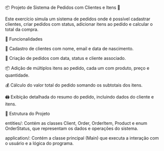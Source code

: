 📦 Projeto de Sistema de Pedidos com Clientes e Itens 🛒

Este exercício simula um sistema de pedidos onde é possível cadastrar clientes, criar pedidos com status, adicionar itens ao pedido e calcular o total da compra.

🚀 Funcionalidades

👤 Cadastro de clientes com nome, email e data de nascimento.

📝 Criação de pedidos com data, status e cliente associado.

📦 Adição de múltiplos itens ao pedido, cada um com produto, preço e quantidade.

💰 Cálculo do valor total do pedido somando os subtotais dos itens.

🖨️ Exibição detalhada do resumo do pedido, incluindo dados do cliente e itens.

📁 Estrutura do Projeto

entities/: Contém as classes Client, Order, OrderItem, Product e enum OrderStatus, que representam os dados e operações do sistema.

application/: Contém a classe principal (Main) que executa a interação com o usuário e a lógica do programa.